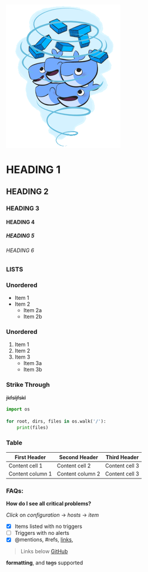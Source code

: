 ![Docker](./img/docker_img.gif)

# HEADING 1
## HEADING 2
### HEADING 3
#### HEADING 4
##### HEADING 5
###### HEADING 6

### LISTS

### Unordered 
* Item 1
* Item 2
    * Item 2a
    * Item 2b

### Unordered 
1. Item 1
2. Item 2
3. Item 3
    * Item 3a
    * Item 3b

### Strike Through
<del>jkfsljfskl</del>

``` py
import os

for root, dirs, files in os.walk('/'):
    print(files)

```

### Table

First Header | Second Header        |    Third Header   |
------------ | -------------        | ----------        |
Content cell 1 | Content cell 2     | Content cell 3    |
Content column 1 | Content column 2 | Content cell 3    |

### FAQs:
**How do I see all critical problems?**

*Click* on _configuration_ -> _hosts_ -> _item_

- [x] Items listed with no triggers
- [ ] Triggers with no alerts
- [x] @mentions, #refs, [links](),

> Links below
[GitHub](http://github.com)

**formatting**, and <del>tags</del>
supported 
